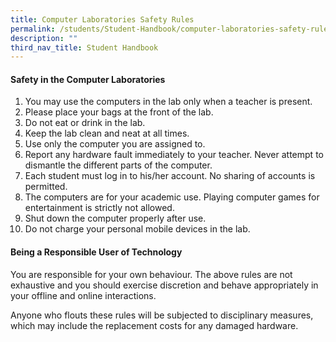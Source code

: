 ```yaml
---
title: Computer Laboratories Safety Rules
permalink: /students/Student-Handbook/computer-laboratories-safety-rules/
description: ""
third_nav_title: Student Handbook
---
```

#### **Safety in the Computer Laboratories** 

1.  You may use the computers in the lab only when a teacher is present.
2.  Please place your bags at the front of the lab.
3.  Do not eat or drink in the lab.
4.  Keep the lab clean and neat at all times.
5.  Use only the computer you are assigned to.
6.  Report any hardware fault immediately to your teacher. Never attempt to dismantle the different parts of the computer.
7.  Each student must log in to his/her account. No sharing of accounts is permitted.
8.  The computers are for your academic use. Playing computer games for entertainment is strictly not allowed.
9.  Shut down the computer properly after use.
10.  Do not charge your personal mobile devices in the lab.

#### **Being a Responsible User of Technology**

You are responsible for your own behaviour. The above rules are not exhaustive and you should exercise discretion and behave appropriately in your offline and online interactions.

Anyone who flouts these rules will be subjected to disciplinary measures, which may include the replacement costs for any damaged hardware.